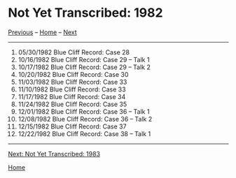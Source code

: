 <a name="0"></a>
# Not Yet Transcribed: 1982

[Previous](unfinished-1981#0) – 
[Home](index#1982) – 
[Next](unfinished-1983#0)

---
1. 05/30/1982	Blue Cliff Record: Case 28
1. 10/16/1982	Blue Cliff Record: Case 29 – Talk 1
1. 10/17/1982	Blue Cliff Record: Case 29 – Talk 2
1. 10/20/1982	Blue Cliff Record: Case 30
1. 11/03/1982	Blue Cliff Record: Case 33
1. 11/10/1982	Blue Cliff Record: Case 33
1. 11/17/1982	Blue Cliff Record: Case 34
1. 11/24/1982	Blue Cliff Record: Case 35
1. 12/01/1982	Blue Cliff Record: Case 36 – Talk 1
1. 12/08/1982	Blue Cliff Record: Case 36 – Talk 2	
1. 12/15/1982	Blue Cliff Record: Case 37	
1. 12/22/1982	Blue Cliff Record: Case 38 – Talk 1	

---
[Next: Not Yet Transcribed: 1983](unfinished-1983#0)

[Home](index#1982)
